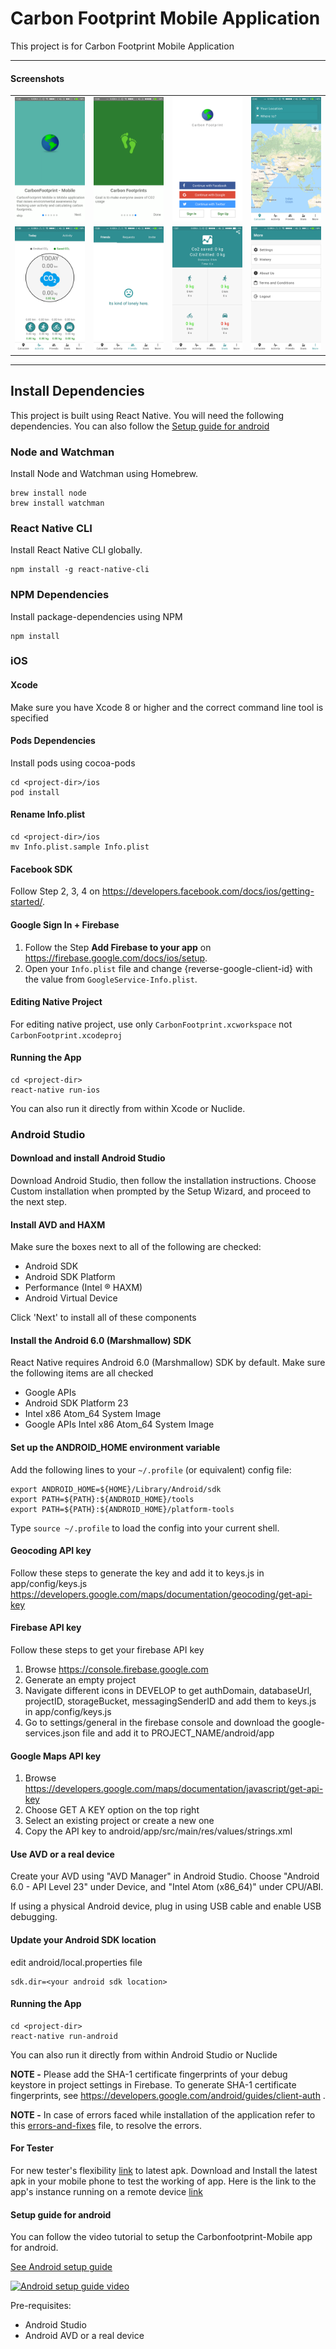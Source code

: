 # Carbon Footprint Mobile Application

This project is for Carbon Footprint Mobile Application

----

#### Screenshots

<table>
    <tr>
     <td><kbd><img src="./doc/Screenshots/tour1.png"></kbd></td>
     <td><kbd><img src="./doc/Screenshots/tour3.png"></kbd></td>
     <td><kbd><img src="./doc/Screenshots/login.png"></kbd></td>
     <td><kbd><img src="./doc/Screenshots/maps.png"></kbd></td>
     <tr> 
      <td><kbd><img src="./doc/Screenshots/activity.png"></kbd></td>
      <td><kbd><img src="./doc/Screenshots/friends.png"></kbd></td>
      <td><kbd><img src="./doc/Screenshots/stats.png"></kbd></td>
      <td><kbd><img src="./doc/Screenshots/more.png"></kbd></td>
    </tr>
  </table>

----

## Install Dependencies

This project is built using React Native. You will need the following dependencies.
You can also follow the [Setup guide for android](#setup-guide-for-android)

### Node and Watchman

Install Node and Watchman using Homebrew.

```
brew install node
brew install watchman
```

### React Native CLI

Install React Native CLI globally.

```
npm install -g react-native-cli
```

### NPM Dependencies

Install package-dependencies using NPM

```
npm install
```

### iOS

#### Xcode

Make sure you have Xcode 8 or higher and the correct command line tool is specified

#### Pods Dependencies

Install pods using cocoa-pods

```
cd <project-dir>/ios
pod install
```

#### Rename Info.plist

```
cd <project-dir>/ios
mv Info.plist.sample Info.plist
```

#### Facebook SDK

Follow Step 2, 3, 4 on https://developers.facebook.com/docs/ios/getting-started/.

#### Google Sign In + Firebase

1.  Follow the Step **Add Firebase to your app** on https://firebase.google.com/docs/ios/setup.
2.  Open your `Info.plist` file and change {reverse-google-client-id} with the value from `GoogleService-Info.plist`.

#### Editing Native Project

For editing native project, use only `CarbonFootprint.xcworkspace` not `CarbonFootprint.xcodeproj`

#### Running the App

```
cd <project-dir>
react-native run-ios
```

You can also run it directly from within Xcode or Nuclide.

### Android Studio

#### Download and install Android Studio

Download Android Studio, then follow the installation instructions. Choose Custom installation when prompted by the Setup Wizard, and proceed to the next step.

#### Install AVD and HAXM

Make sure the boxes next to all of the following are checked:

* Android SDK
* Android SDK Platform
* Performance (Intel ® HAXM)
* Android Virtual Device

Click 'Next' to install all of these components

#### Install the Android 6.0 (Marshmallow) SDK

React Native requires Android 6.0 (Marshmallow) SDK by default. Make sure the following items are all checked

* Google APIs
* Android SDK Platform 23
* Intel x86 Atom_64 System Image
* Google APIs Intel x86 Atom_64 System Image

#### Set up the ANDROID_HOME environment variable

Add the following lines to your `~/.profile` (or equivalent) config file:

```
export ANDROID_HOME=${HOME}/Library/Android/sdk
export PATH=${PATH}:${ANDROID_HOME}/tools
export PATH=${PATH}:${ANDROID_HOME}/platform-tools
```

Type `source ~/.profile` to load the config into your current shell.

#### Geocoding API key

Follow these steps to generate the key and add it to keys.js in app/config/keys.js https://developers.google.com/maps/documentation/geocoding/get-api-key

#### Firebase API key

Follow these steps to get your firebase API key

1.  Browse https://console.firebase.google.com
2.  Generate an empty project
3.  Navigate different icons in DEVELOP to get authDomain, databaseUrl, projectID, storageBucket, messagingSenderID and add them to keys.js in app/config/keys.js
4.  Go to settings/general in the firebase console and download the google-services.json file and add it to PROJECT_NAME/android/app

#### Google Maps API key

1.  Browse https://developers.google.com/maps/documentation/javascript/get-api-key
2.  Choose GET A KEY option on the top right
3.  Select an existing project or create a new one
4.  Copy the API key to android/app/src/main/res/values/strings.xml

#### Use AVD or a real device

Create your AVD using "AVD Manager" in Android Studio. Choose "Android 6.0 - API Level 23" under Device, and "Intel Atom (x86_64)" under CPU/ABI.

If using a physical Android device, plug in using USB cable and enable USB debugging.

#### Update your Android SDK location

edit android/local.properties file

```
sdk.dir=<your android sdk location>
```

#### Running the App

```
cd <project-dir>
react-native run-android
```

You can also run it directly from within Android Studio or Nuclide


**NOTE -** Please add the SHA-1 certificate fingerprints of your debug keystore in project settings in Firebase. To generate SHA-1 certificate fingerprints, see https://developers.google.com/android/guides/client-auth .

**NOTE -** In case of errors faced while installation of the application refer to this [errors-and-fixes](errors-and-fixes.md) file, to resolve the errors.

#### For Tester
For new tester's flexibility  [link](https://drive.google.com/file/d/1_LATGTOs50WxCygy7vlELYlKalnrfNvr/view?usp=sharing) to latest apk. Download and Install the latest apk in your mobile phone to test the working of app.
Here is the link to the app's instance running on a remote device [link](https://appetize.io/app/njfc2f37r21zyey2hbjbb7vn70?device=nexus5&scale=75&orientation=portrait&osVersion=7.1) 

#### Setup guide for android

You can follow the video tutorial to setup the Carbonfootprint-Mobile app for android.

[See Android setup guide](https://www.youtube.com/watch?v=NpKVA5hL3pM)

[![Android setup guide video](https://img.youtube.com/vi/NpKVA5hL3pM/0.jpg)](https://www.youtube.com/watch?v=NpKVA5hL3pM)

Pre-requisites:
- Android Studio
- Android AVD or a real device 
